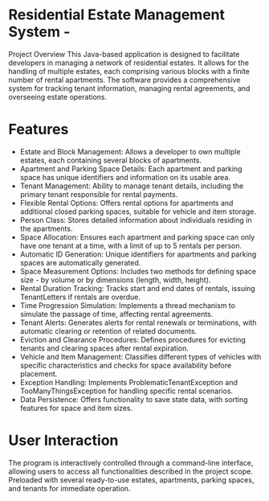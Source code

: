 # Residential Estate Management System -


Project Overview
This Java-based application is designed to facilitate developers in managing a network of residential estates. It allows for the handling of multiple estates, each comprising various blocks with a finite number of rental apartments. The software provides a comprehensive system for tracking tenant information, managing rental agreements, and overseeing estate operations.

# Features
 - Estate and Block Management: Allows a developer to own multiple estates, each containing several blocks of apartments.
 - Apartment and Parking Space Details: Each apartment and parking space has unique identifiers and information on its usable area.
 - Tenant Management: Ability to manage tenant details, including the primary tenant responsible for rental payments.
 - Flexible Rental Options: Offers rental options for apartments and additional closed parking spaces, suitable for vehicle and item storage.
 - Person Class: Stores detailed information about individuals residing in the apartments.
 - Space Allocation: Ensures each apartment and parking space can only have one tenant at a time, with a limit of up to 5 rentals per person.
 - Automatic ID Generation: Unique identifiers for apartments and parking spaces are automatically generated.
 - Space Measurement Options: Includes two methods for defining space size - by volume or by dimensions (length, width, height).
 - Rental Duration Tracking: Tracks start and end dates of rentals, issuing TenantLetters if rentals are overdue.
 - Time Progression Simulation: Implements a thread mechanism to simulate the passage of time, affecting rental agreements.
 - Tenant Alerts: Generates alerts for rental renewals or terminations, with automatic clearing or retention of related documents.
 - Eviction and Clearance Procedures: Defines procedures for evicting tenants and clearing spaces after rental expiration.
 - Vehicle and Item Management: Classifies different types of vehicles with specific characteristics and checks for space availability before placement.
 - Exception Handling: Implements ProblematicTenantException and TooManyThingsException for handling specific rental scenarios.
 - Data Persistence: Offers functionality to save state data, with sorting features for space and item sizes.

# User Interaction
The program is interactively controlled through a command-line interface, allowing users to access all functionalities described in the project scope.
Preloaded with several ready-to-use estates, apartments, parking spaces, and tenants for immediate operation.
